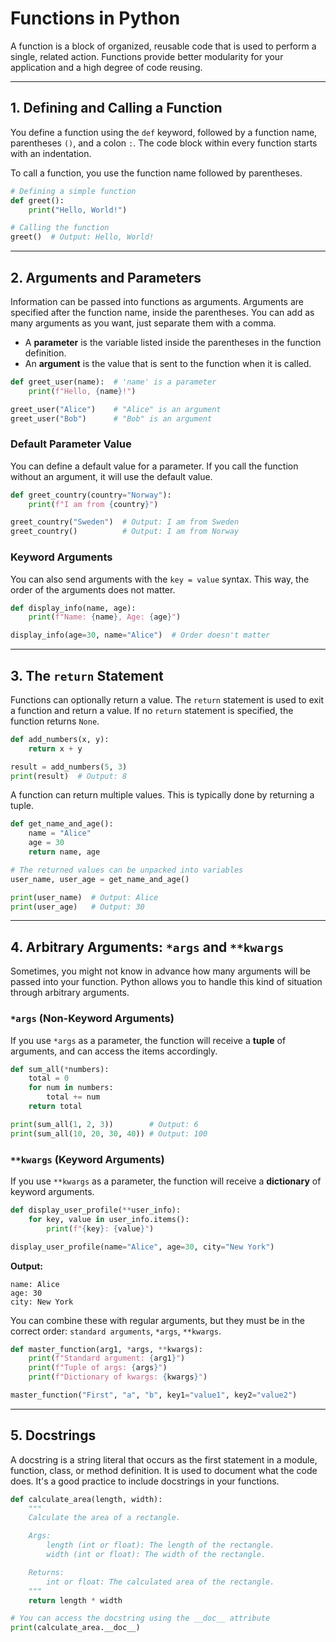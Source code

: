 # Functions in Python

A function is a block of organized, reusable code that is used to perform a single, related action. Functions provide better modularity for your application and a high degree of code reusing.

---

## 1. Defining and Calling a Function

You define a function using the `def` keyword, followed by a function name, parentheses `()`, and a colon `:`. The code block within every function starts with an indentation.

To call a function, you use the function name followed by parentheses.

```python
# Defining a simple function
def greet():
    print("Hello, World!")

# Calling the function
greet()  # Output: Hello, World!
```

---

## 2. Arguments and Parameters

Information can be passed into functions as arguments. Arguments are specified after the function name, inside the parentheses. You can add as many arguments as you want, just separate them with a comma.

-   A **parameter** is the variable listed inside the parentheses in the function definition.
-   An **argument** is the value that is sent to the function when it is called.

```python
def greet_user(name):  # 'name' is a parameter
    print(f"Hello, {name}!")

greet_user("Alice")    # "Alice" is an argument
greet_user("Bob")      # "Bob" is an argument
```

### Default Parameter Value

You can define a default value for a parameter. If you call the function without an argument, it will use the default value.

```python
def greet_country(country="Norway"):
    print(f"I am from {country}")

greet_country("Sweden")  # Output: I am from Sweden
greet_country()          # Output: I am from Norway
```

### Keyword Arguments

You can also send arguments with the `key = value` syntax. This way, the order of the arguments does not matter.

```python
def display_info(name, age):
    print(f"Name: {name}, Age: {age}")

display_info(age=30, name="Alice")  # Order doesn't matter
```

---

## 3. The `return` Statement

Functions can optionally return a value. The `return` statement is used to exit a function and return a value. If no `return` statement is specified, the function returns `None`.

```python
def add_numbers(x, y):
    return x + y

result = add_numbers(5, 3)
print(result)  # Output: 8
```

A function can return multiple values. This is typically done by returning a tuple.

```python
def get_name_and_age():
    name = "Alice"
    age = 30
    return name, age

# The returned values can be unpacked into variables
user_name, user_age = get_name_and_age()

print(user_name)  # Output: Alice
print(user_age)   # Output: 30
```

---

## 4. Arbitrary Arguments: `*args` and `**kwargs`

Sometimes, you might not know in advance how many arguments will be passed into your function. Python allows you to handle this kind of situation through arbitrary arguments.

### `*args` (Non-Keyword Arguments)

If you use `*args` as a parameter, the function will receive a **tuple** of arguments, and can access the items accordingly.

```python
def sum_all(*numbers):
    total = 0
    for num in numbers:
        total += num
    return total

print(sum_all(1, 2, 3))        # Output: 6
print(sum_all(10, 20, 30, 40)) # Output: 100
```

### `**kwargs` (Keyword Arguments)

If you use `**kwargs` as a parameter, the function will receive a **dictionary** of keyword arguments.

```python
def display_user_profile(**user_info):
    for key, value in user_info.items():
        print(f"{key}: {value}")

display_user_profile(name="Alice", age=30, city="New York")
```
**Output:**
```
name: Alice
age: 30
city: New York
```

You can combine these with regular arguments, but they must be in the correct order: `standard arguments`, `*args`, `**kwargs`.

```python
def master_function(arg1, *args, **kwargs):
    print(f"Standard argument: {arg1}")
    print(f"Tuple of args: {args}")
    print(f"Dictionary of kwargs: {kwargs}")

master_function("First", "a", "b", key1="value1", key2="value2")
```

---

## 5. Docstrings

A docstring is a string literal that occurs as the first statement in a module, function, class, or method definition. It is used to document what the code does. It's a good practice to include docstrings in your functions.

```python
def calculate_area(length, width):
    """
    Calculate the area of a rectangle.

    Args:
        length (int or float): The length of the rectangle.
        width (int or float): The width of the rectangle.

    Returns:
        int or float: The calculated area of the rectangle.
    """
    return length * width

# You can access the docstring using the __doc__ attribute
print(calculate_area.__doc__)
```
